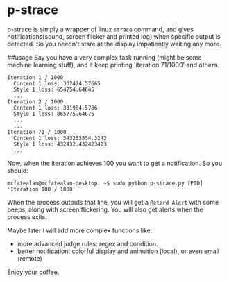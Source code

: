 # p-strace
p-strace is simply a wrapper of linux `strace` command, and gives notifications(sound, screen flicker and printed log) when specific output is detected. So you needn't stare at the display impatiently waiting any more.

##usage
Say you have a very complex task running (might be some machine learning stuff), and it keep printing 'iteration 71/1000'  and others.
```
Iteration 1 / 1000
  Content 1 loss: 332424.57665
  Style 1 loss: 654754.64645
  ...
Iteration 2 / 1000
  Content 1 loss: 331984.5786
  Style 1 loss: 865775.64675
  ...
  ...
Iteration 71 / 1000
  Content 1 loss: 343253534.3242
  Style 1 loss: 432432.432423423
  ...

```
Now, when the iteration achieves 100 you want to get a notification. So you should:

```
mcfatealan@mcfatealan-desktop: ~$ sudo python p-strace.py [PID] 'Iteration 100 / 1000'
```

When the process outputs that line, you will get a `Retard Alert` with some beeps, along with screen flickering. You will also get alerts when the process exits.

Maybe later I will add more complex functions like:
  * more advanced judge rules: regex and condition.
  * better notification: colorful display and animation (local), or even email (remote)
  
Enjoy your coffee.
